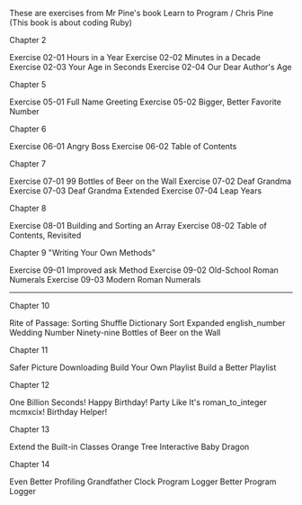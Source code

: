 These are exercises from Mr Pine's book
Learn to Program / Chris Pine 
(This book is about coding Ruby)

Chapter 2

Exercise 02-01 Hours in a Year
Exercise 02-02 Minutes in a Decade
Exercise 02-03 Your Age in Seconds
Exercise 02-04 Our Dear Author's Age

Chapter 5

Exercise 05-01 Full Name Greeting
Exercise 05-02 Bigger, Better Favorite Number

Chapter 6

Exercise 06-01 Angry Boss
Exercise 06-02 Table of Contents

Chapter 7

Exercise 07-01 99 Bottles of Beer on the Wall
Exercise 07-02 Deaf Grandma
Exercise 07-03 Deaf Grandma Extended
Exercise 07-04 Leap Years

Chapter 8

Exercise 08-01 Building and Sorting an Array
Exercise 08-02 Table of Contents, Revisited

Chapter 9 "Writing Your Own Methods"

Exercise 09-01 Improved ask Method
Exercise 09-02 Old-School Roman Numerals
Exercise 09-03 Modern Roman Numerals

--------------------------------------

Chapter 10

Rite of Passage: Sorting
Shuffle
Dictionary Sort
Expanded english_number
Wedding Number
Ninety-nine Bottles of Beer on the Wall

Chapter 11

Safer Picture Downloading
Build Your Own Playlist
Build a Better Playlist

Chapter 12

One Billion Seconds!
Happy Birthday!
Party Like It's roman_to_integer mcmxcix!
Birthday Helper!

Chapter 13

Extend the Built-in Classes
Orange Tree
Interactive Baby Dragon

Chapter 14

Even Better Profiling
Grandfather Clock
Program Logger
Better Program Logger
